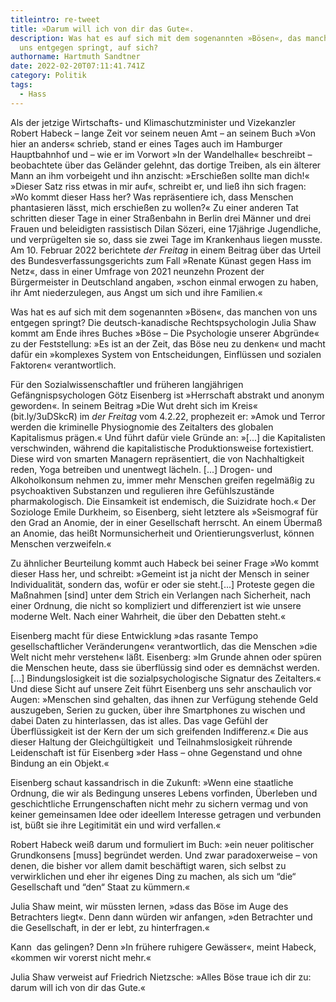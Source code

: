 ```yaml
---
titleintro: re-tweet
title: »Darum will ich von dir das Gute«.
description: Was hat es auf sich mit dem sogenannten »Bösen«, das manchen von
  uns entgegen springt, auf sich?
authorname: Hartmuth Sandtner
date: 2022-02-20T07:11:41.741Z
category: Politik
tags:
  - Hass
---
```

Als der jetzige Wirtschafts- und Klimaschutzminister und Vizekanzler Robert Habeck – lange Zeit vor seinem neuen Amt – an seinem Buch »Von hier an anders« schrieb, stand er eines Tages auch im Hamburger Hauptbahnhof und – wie er im Vorwort »In der Wandelhalle« beschreibt – beobachtete über das Geländer gelehnt, das dortige Treiben, als ein älterer Mann an ihm vorbeigeht und ihn anzischt: »Erschießen sollte man dich!« »Dieser Satz riss etwas in mir auf«, schreibt er, und ließ ihn sich fragen: »Wo kommt dieser Hass her? Was repräsentiere ich, dass Menschen phantasieren lässt, mich erschießen zu wollen?« Zu einer anderen Tat schritten dieser Tage in einer Straßenbahn in Berlin drei Männer und drei Frauen und beleidigten rassistisch Dilan Sözeri, eine 17jährige Jugendliche, und verprügelten sie so, dass sie zwei Tage im Krankenhaus liegen musste. Am 10. Februar 2022 berichtete *der Freitag* in einem Beitrag über das Urteil des Bundesverfassungsgerichts zum Fall »Renate Künast gegen Hass im Netz«, dass in einer Umfrage von 2021 neunzehn Prozent der Bürgermeister in Deutschland angaben, »schon einmal erwogen zu haben, ihr Amt niederzulegen, aus Angst um sich und ihre Familien.«

Was hat es auf sich mit dem sogenannten »Bösen«, das manchen von uns entgegen springt? Die deutsch-kanadische Rechtspsychologin Julia Shaw kommt am Ende ihres Buches »Böse – Die Psychologie unserer Abgründe« zu der Feststellung: »Es ist an der Zeit, das Böse neu zu denken« und macht dafür ein »komplexes System von Entscheidungen, Einflüssen und sozialen Faktoren« verantwortlich. 

Für den Sozialwissenschaftler und früheren langjährigen Gefängnispsychologen Götz Eisenberg ist »Herrschaft abstrakt und anonym geworden«. In seinem Beitrag »Die Wut dreht sich im Kreis« (bit.ly/3uDSkcR) im *der Freitag* vom 4.2.22, prophezeit er: »Amok und Terror werden die kriminelle Physiognomie des Zeitalters des globalen Kapitalismus prägen.« Und führt dafür viele Gründe an: »\[...] die Kapitalisten verschwinden, während die kapitalistische Produktionsweise fortexistiert. Diese wird von smarten Managern repräsentiert, die von Nachhaltigkeit reden, Yoga betreiben und unentwegt lächeln. \[...] Drogen- und Alkoholkonsum nehmen zu, immer mehr Menschen greifen regelmäßig zu psychoaktiven Substanzen und regulieren ihre Gefühlszustände pharmakologisch. Die Einsamkeit ist endemisch, die Suizidrate hoch.« Der Soziologe Emile Durkheim, so Eisenberg, sieht letztere als »Seismograf für den Grad an Anomie, der in einer Gesellschaft herrscht. An einem Übermaß an Anomie, das heißt Normunsicherheit und Orientierungsverlust, können Menschen verzweifeln.«

Zu ähnlicher Beurteilung kommt auch Habeck bei seiner Frage »Wo kommt dieser Hass her, und schreibt: »Gemeint ist ja nicht der Mensch in seiner Individualität, sondern das, wofür er oder sie steht.\[...] Proteste gegen die Maßnahmen \[sind] unter dem Strich ein Verlangen nach Sicherheit, nach einer Ordnung, die nicht so kompliziert und differenziert ist wie unsere moderne Welt. Nach einer Wahrheit, die über den Debatten steht.« 

Eisenberg macht für diese Entwicklung »das rasante Tempo gesellschaftlicher Veränderungen« verantwortlich, das die Menschen »die Welt nicht mehr verstehen« läßt. Eisenberg: »Im Grunde ahnen oder spüren die Menschen heute, dass sie überflüssig sind oder es demnächst werden. \[...] Bindungslosigkeit ist die sozialpsychologische Signatur des Zeitalters.« Und diese Sicht auf unsere Zeit führt Eisenberg uns sehr anschaulich vor Augen: »Menschen sind gehalten, das ihnen zur Verfügung stehende Geld auszugeben, Serien zu gucken, über ihre Smartphones zu wischen und dabei Daten zu hinterlassen, das ist alles. Das vage Gefühl der Überflüssigkeit ist der Kern der um sich greifenden Indifferenz.« Die aus dieser Haltung der Gleichgültigkeit  und Teilnahmslosigkeit rührende Leidenschaft ist für Eisenberg »der Hass – ohne Gegenstand und ohne Bindung an ein Objekt.«

Eisenberg schaut kassandrisch in die Zukunft: »Wenn eine staatliche Ordnung, die wir als Bedingung unseres Lebens vorfinden, Überleben und geschichtliche Errungenschaften nicht mehr zu sichern vermag und von keiner gemeinsamen Idee oder ideellem Interesse getragen und verbunden ist, büßt sie ihre Legitimität ein und wird verfallen.«

Robert Habeck weiß darum und formuliert im Buch: »ein neuer politischer Grundkonsens \[muss] begründet werden. Und zwar paradoxerweise – von denen, die bisher vor allem damit beschäftigt waren, sich selbst zu verwirklichen und eher ihr eigenes Ding zu machen, als sich um “die“ Gesellschaft und “den“ Staat zu kümmern.« 

Julia Shaw meint, wir müssten lernen, »dass das Böse im Auge des Betrachters liegt«. Denn dann würden wir anfangen, »den Betrachter und die Gesellschaft, in der er lebt, zu hinterfragen.«

Kann  das gelingen? Denn »In frühere ruhigere Gewässer«, meint Habeck, «kommen wir vorerst nicht mehr.« 

Julia Shaw verweist auf Friedrich Nietzsche: »Alles Böse traue ich dir zu: darum will ich von dir das Gute.«